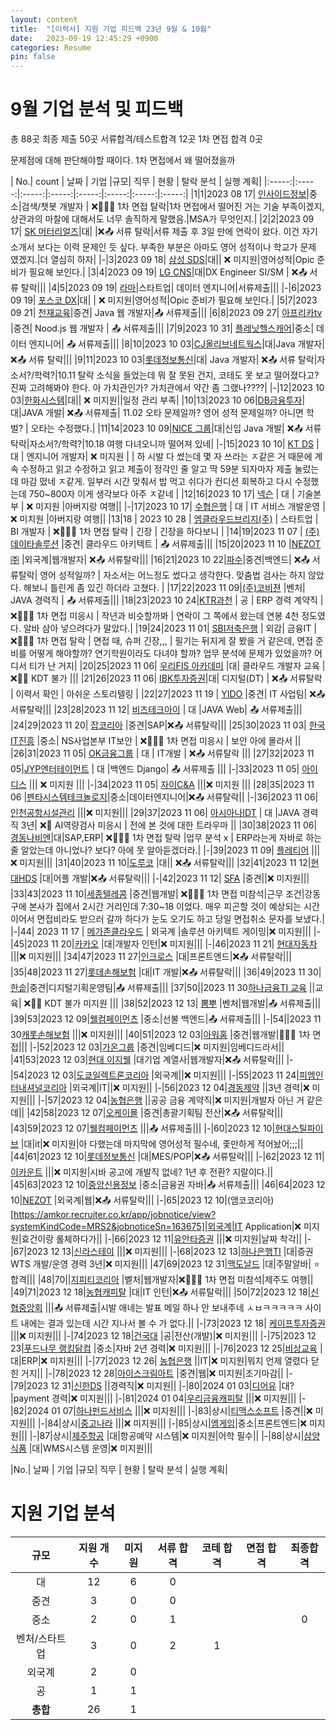 ```yaml
---
layout: content
title:  "[이력서] 지원 기업 피드백 23년 9월 & 10월"
date:   2023-09-19 12:45:29 +0900
categories: Resume
pin: false
---
```



# 9월 기업 분석 및 피드백

총 88곳
최종 제출 50곳
서류합격/테스트합격 12곳
1차 면접 합격 0곳

문제점에 대해 판단해야할 때이다. 1차 면접에서 왜 떨어졌을까


| No.| count |  날짜  | 기업 |규모| 직무 | 현황 | 탈락 분석 | 실행 계획|
|:-----:|:-----:|:-----:|:-----:|:-----:|:-----:|:-----:|:-----:|
|1|1|2023 08 17| [인사이드정보](https://www.jobkorea.co.kr/Recruit/GI_Read/42578660)|중소|검색/챗봇 개발자 | ❌👨‍👨‍👦 1차 면접 탈락|1차 면접에서 떨어진 거는 기술 부족이겠지, 상관과의 마찰에 대해서도 너무 솔직하게 말했음.|MSA가 무엇인지.|
|2|2|2023 09 17| [SK 머터리얼즈]()|대| |❌📤 서류 탈락|서류 제출 후 3일 만에 연락이 왔다. 이건 자기소개서 보다는 이력 문제인 듯 싶다. 부족한 부분은 아마도 영어 성적이나 학교가 문제 였겠지.|더 열심히 하자|
|-|3|2023 09 18| [삼성 SDS]()|대|| ❌ 미지원|영어성적|Opic 준비가 필요해 보인다.|
|3|4|2023 09 19| [LG CNS]()|대|DX Engineer SI/SM | ❌📤 서류 탈락|||
|4|5|2023 09 19| [라마](https://www.jobkorea.co.kr/Recruit/GI_Read/42661062?Oem_Code=C1)|스타트업| 데이터 엔지니어|서류제출|||
|-|6|2023 09 19| [포스코 DX]()|대| | ❌ 미지원|영어성적|Opic 준비가 필요해 보인다.|
|5|7|2023 09 21| [천재교육](https://www.jobkorea.co.kr/Recruit/GI_Read/42685332?Oem_Code=C1&logpath=1&stext=자바&listno=13)|중견| Java 웹 개발자|📤 서류제출|||
|6|8|2023 09 27| [아프리카tv](https://www.jobkorea.co.kr/Recruit/GI_Read/42868987?Oem_Code=C1) |중견| Nood.js 웹 개발자 | 📤 서류제출|||
|7|9|2023 10 31| [플레닛헬스캐어](https://www.jobkorea.co.kr/Recruit/GI_Read/42863489?Oem_Code=C1)|중소| 데이터 엔지니어| 📤 서류제출|||
|8|10|2023 10 03|[CJ올리브네트웍스](https://recruit.cj.net/recruit/ko/recruit/recruit/detail.fo?zz_jo_num=7647)|대|Java 개발자| ❌📤 서류 탈락|||
|9|11|2023 10 03|[롯데정보통신](https://recruit.lotte.co.kr/apply/announcement/detail/21115485?compcd=?id=bookmark1000)|대| Java 개발자| ❌📤 서류 탈락|자소서?/학력?|10.11 탈락 소식을 들었는데 뭐 잘 못된 건지, 코테도 못 보고 떨어졌다고? 진짜 고려해봐야 한다. 아 가치관인가? 가치관에서 약간 좀 그랬나????|
|-|12|2023 10 03|[한화시스템](https://www.hanwhain.com/web/apply/notification/view.do?rtSeq=11007)|대|| ❌ 미지원||일정 관리 부족|
|10|13|2023 10 06|[DB금융투자](https://dbgroup.recruiter.co.kr/app/jobnotice/view?systemKindCode=MRS2&jobnoticeSn=155109)|대|JAVA 개발| ❌📤 서류제출| 11.02 오타 문제일까? 영어 성적 문제일까? 아니면 학벌? | 오타는 수정했다.|
|11|14|2023 10 09|[NICE 그룹](https://nice.recruiter.co.kr/app/jobnotice/view?systemKindCode=MRS2&jobnoticeSn=158255)|대|신입 Java 개발| ❌📤 서류 탁락|자소서?/학력?|10.18 여행 다녀오니까 떨어져 있네|
|-|15|2023 10 10| [KT DS](https://recruit.kt.com/careers/157809) | 대 | 엔지니어 개발자| ❌ 미지원 | | 하 시발 다 썼는데 몇 자 쓰라는 ㅈ같은 거 때문에 계속 수정하고 읽고 수정하고 읽고 제출이 정각인 줄 알고 딱 59분 되자마자 제출 눌렀는데 마감 떴네 ㅈ같게. 일부러 시간 맞춰서 밥 먹고 쉬다가 컨디션 회복하고 다시 수정했는데 750~800자 이게 생각보다 아주 ㅈ같네 |
|12|16|2023 10 17| [넥슨](https://career.nexon.com/user/recruit/member/postDetail?joinCorp=NX&reNo=20230255) | 대 | 기술본부 | ❌ 미지원 |아버지랑 여행||
|-|17|2023 10 17| [수협은행](https://shbank.incruit.com/hire/viewhire.asp?projectid=104) | 대 | IT 서비스 개발운영 | ❌ 미치원 |아버지랑 여행||
|13|18 | 2023 10 28 | [엠클라우드브리지(주)](https://www.jobkorea.co.kr/Recruit/GI_Read/42860442?Oem_Code=C1&logpath=1&stext=BI&listno=1) | 스타트업 | BI 개발자 | ❌👨‍👨‍👦 1차 면접 탈락 | 긴장 | 긴장을 하다보니 |
|14|19|2023 11 07 | [(주)데이타솔루션](https://www.jobkorea.co.kr/Recruit/GI_Read/42829254?Oem_Code=C1&logpath=1&stext=BI&listno=5) |중견| 클라우드 아키텍트 | 📤 서류제출|||
|15|20|2023 11 10 |[NEZOT㈜](https://www.jobkorea.co.kr/Recruit/GI_Read/43088314?Oem_Code=C1)  |외국계|웹개발자| ❌📤 서류탈락|||
|16|21|2023 10 22|[파수](https://recruit.fasoo.com/apply/233)|중견|백엔드| ❌📤 서류탈락| 영어 성적일까? | 자소서는 어느정도 썼다고 생각한다. 맞춤법 검사는 하지 않았다. 해보니 틀린게 좀 있긴 하더라 고쳤다. |
|17|22|2023 11 09|[(주)코비젼](https://www.jobkorea.co.kr/Recruit/GI_Read/43040731)  |벤처| JAVA 경력직 | 📤 서류제출|||
|18|23|2023 10 24|[KTR과천](https://www.jobkorea.co.kr/User/PositionOffer/View?idx=55020315&mem_Type_Code=C&reload=n)  | 공 | ERP 경력 계약직 | ❌👨‍👨‍👦 1차 면접 미응시 | 작년과 비슷할까봐 | 연락이 그 쪽에서 왔는데 연봉 4천 정도였다. 알바 삼아 넣으려다가 말았다.|
|19|24|2023 11 01| [SBI저축은행](https://sbisb.recruiter.co.kr/app/jobnotice/view?systemKindCode=MRS2&jobnoticeSn=153818) | 외감| 금융IT |  ❌👨‍👨‍👦 1차 면접 탈락 | 면접 때, 슈퍼 긴장,,, | 필기는 뒤지게 잘 봤을 거 같은데, 면접 준비를 어떻게 해야할까? 연기학원이라도 다녀야 할까? 업무 분석에 문제가 있었을까? 어디서 티가 난 거지|
|20|25|2023 11 06| [우리FIS 아카데미](http://woorifisa.com) |대| 클라우드 개발자 교육 | ❌🤦‍♂️ KDT 불가 |||
|21|26|2023 11 06| [IBK투자증권](https://jrs.jobkorea.co.kr/ibks/ibks23/Agi/Invite)|대| 디지털(DT) | ❌📤 서류탈락 | 이력서 확인 | 아쉬운 스토리텔링 |
|22|27|2023 11 19 | [YIDO](https://www.jobkorea.co.kr/Recruit/GI_Read/43169916) |중견| IT 사업팀| ❌📤 서류탈락|||
|23|28|2023 11 12| [비즈테크아이](https://www.jobkorea.co.kr/Recruit/GI_Read/43065187?Oem_Code=C1) | 대 |JAVA Web| 📤 서류제출|||
|24|29|2023 11 20| [잡코리아](https://www.jobkorea.co.kr/Recruit/Booth_GI_Read/43220720?Oem_Code=C1&productType=VVIP&logpath=0) |중견|SAP|❌📤 서류탈락|||
|25|30|2023 11 03| [한국IT진흥](https://www.jobkorea.co.kr/Recruit/Booth_GI_Read/43113693?Oem_Code=C1&productType=TopClass&logpath=0) |중소| NS사업본부 IT보안 | ❌👨‍👨‍👦 1차 면접 미응시 | 보안 아에 몰라서 ||
|26|31|2023 11 05| [OK금융그룹](https://ok.recruiter.co.kr/app/jobnotice/view?systemKindCode=MRS2&jobnoticeSn=160163) | 대 | IT개발 | ❌📤 서류탈락 |||
|27|32|2023 11 05|[JYP엔터테이먼트](https://recruit.jype.com/Recruit/Detail?Seq=707&Page=3&PageSize=12&RcTP=0&TempSaveST=False&ExpST=13&CampusST=0&State=0&SuppUseYN=False)  | 대 |백엔드 Django| 📤 서류제출 |||
|-|33|2023 11 05| [아이디스](https://recruit.idis.co.kr:1007/_service/idis/apply_site/apply/recruit_default.asp) ||| ❌ 미지원 |||
|-|34|2023 11 05| [자이C&A](https://xicna.recruiter.co.kr/app/jobnotice/view?systemKindCode=MRS2&jobnoticeSn=160126) |||❌ 미지원 |||
|28|35|2023 11 06 |[펜타시스템테크놀로지](https://www.jobkorea.co.kr/Recruit/GI_Read/43126987?Oem_Code=C1&sc=67)|중소|데이터엔지니어|❌📤 서류탈락||
|-|36|2023 11 06| [인천공항시설관리](https://airportfc.scout.co.kr/jobinfo/jobinfo_view.asp?ID=1022) |||❌ 미지원|||
|29|37|2023 11 06| [아시아나IDT](https://asianaidt.recruiter.co.kr/app/jobnotice/view?systemKindCode=MRS2&jobnoticeSn=160928) | 대 |JAVA 경력직 3년| ❌🤖 AI역량검사 미응시 | 전에 본 것에 대한 트라우마 ||
|30|38|2023 11 06| [경동나비엔](https://recruit.kdfamily.co.kr/info/recruit-detail.do?idx=1110)|대|SAP,ERP| ❌👨‍👨‍👦 1차 면접 탈락 |업무 분석 x | ERP라는게 자바로 하는 줄 알았는데 아니었나? 보다? 아에 못 알아듣겠더라.|
|-|39|2023 11 09| [플레티어](https://career.plateer.com/2023) |||❌ 미지원|||
|31|40|2023 11 10|[도루코](https://dorco.recruiter.co.kr/app/jobnotice/view?systemKindCode=MRS2&jobnoticeSn=161026) |대|| ❌📤 서류탈락|||
|32|41|2023 11 12|[현대HDS](https://www.hyundaihds.co.kr/homepage/recruit/selectAdoptionDetail.do) |대|어플 개발|❌📤 서류탈락|||
|-|42|2023 11 12| [SFA](https://recruit.sfa.co.kr/sfa/recruit?id=981&pg=1) |중견||❌ 미지원|||
|33|43|2023 11 10|[세종텔레콤](https://www.jobkorea.co.kr/Recruit/GI_Read/43201186?Oem_Code=C1) |중견|웹개발| ❌👨‍👨‍👦 1차 면접 미참석|근무 조건|강동구에 본사가 집에서 2시간 거리인데 7:30~18 이었다. 매우 피곤할 것이 예상되는 시간이어서 면접비라도 받으러 갈까 하다가 눈도 오기도 하고 당일 면접취소 문자를 보냈다.|
|-|44| 2023 11 17  | [메가존클라우드](https://xmukacmt.ninehire.site/job_posting/Z0bpi6pd?lang=en) | 외국계 |솔루션 아키텍트 게이밍|❌ 미지원|||
|-|45|2023 11 20|[카카오](https://careers.kakao.com/jobs/P-13426) |대|개발자 인턴|❌ 미지원|||
|-|46|2023 11 21| [현대자동차](https://talent.hyundai.com/apply/applyView.hc?recuYy=2023&recuType=N2&recuCls=549) |||❌ 미지원|||
|34|47|2023 11 27|[인크로스](https://thecareers.sktelecom.com/Recruit/Detail/3939) |대|프론트엔드|❌📤 서류탈락|||
|35|48|2023 11 27|[롯데손해보험](https://lotteins.recruiter.co.kr/app/jobnotice/view?systemKindCode=MRS2&jobnoticeSn=163215) |대|IT 개발|❌📤 서류탈락|||
|36|49|2023 11 30| [한솥](https://www.jobkorea.co.kr/Recruit/GI_Read/43353008?Oem_Code=C1)|중견|디지털기획운영팀|📤 서류제출|||
|37|50||2023 11 30[하나금융TI 교육](https://hanati.recruiter.co.kr/app/jobnotice/view?systemKindCode=MRS2&jobnoticeSn=159130) ||교육| ❌🤦‍♂️ KDT 불가 미지원 |||
|38|52|2023 12 13| [뽐뿌](https://www.jobkorea.co.kr/Recruit/GI_Read/43317169?Oem_Code=C1&sc=7) |벤처|웹개발|📤 서류제출|||
|39|53|2023 12 09|[웰컴페이먼츠](https://www.jobkorea.co.kr/Recruit/GI_Read/43401346?Oem_Code=C1&sc=7) |중소|선불 백엔드|📤 서류제출|||
|-|54||2023 11 30[캐롯손해보험](https://career.carrotins.com/opening) |||❌ 미지원|||
|40|51|2023 12 03|[아워홈](https://recruit.ourhome.co.kr/recruitview.do) |중견|웹개발|👨‍👨‍👦 1차 면접|||
|-|52|2023 12 03|[가온그룹](https://www.jobkorea.co.kr/Recruit/GI_Read/43400719?Oem_Code=C1) |중견|임베디드|❌ 미지원|임베디드라서||
|41|53|2023 12 03|[현대 이지웰](https://www.jobkorea.co.kr/Recruit/GI_Read/43416590?Oem_Code=C1&logpath=1&stext=쇼핑몰%20개발&listno=49) |대기업 계열사|웹개발자|❌📤 서류탈락|||
|-|54|2023 12 03|[도쿄일렉트론코리아](https://tel.recruiter.co.kr/app/jobnotice/view?systemKindCode=MRS2&jobnoticeSn=163190) |외국계||❌ 미지원|||
|-|55|2023 11 24|[피엠인터내셔널코리아](https://www.jobkorea.co.kr/Recruit/GI_Read/42950635?Oem_Code=C1&sc=7) |외국계|IT||❌ 미지원||
|-|56|2023 12 04|[경동제약](https://www.jobkorea.co.kr/Recruit/GI_Read/43378322?Oem_Code=C1) ||3년 경력|❌ 미지원|||
|-|57|2023 12 04|[농협은행](https://with.nonghyup.com/jbnf/jbnfDtl.do?jbnfSqno=61772) ||공공 금융 계약직|❌ 미지원|개발자 아닌 거 같은데||
|42|58|2023 12 07|[오케이몰](https://www.jobkorea.co.kr/Recruit/GI_Read/43408970?Oem_Code=C1&sc=7) |중견|총괄기획팀 전산|❌📤 서류탈락|||
|43|59|2023 12 07|[웰컴페이먼츠](https://www.jobkorea.co.kr/Recruit/GI_Read/43268101?GI_No=45725474) |||📤 서류제출|||
|-|60|2023 12 10|[현대스틸파이브](https://hyundaisteel-pipe.recruiter.co.kr/career/jobs/8828) |대|it|❌ 미지원|아 다했는데 마지막에 영어성적 필수네, 좇만하게 적어놨어;;;||
|44|61|2023 12 10|[롯데정보통신](https://recruit.lotte.co.kr/apply/announcement/detail/21187962?compcd=?id=bookmark1004) |대|MES/POP|❌📤 서류탈락|||
|-|62|2023 12 11|[이카운트](https://www.jobkorea.co.kr/Recruit/GI_Read/43445052?Oem_Code=C1&logpath=1&stext=해외%20근무%20개발자&listno=2) |||❌ 미지원|시바 공고에 개발직 없네? 1년 후 전환? 지랄이다.||
|45|63|2023 12 10|[중앙신용정보](https://www.jobkorea.co.kr/Recruit/GI_Read/43476464?Oem_Code=C1) |중소|금융권 자바|📤 서류제출|||
|46|64|2023 12 10|[NEZOT](https://www.jobkorea.co.kr/Recruit/GI_Read/43386877?Oem_Code=C1) |외국계|웹|❌📤 서류탈락|||
|-|65|2023 12 10|(앰코코리아)[https://amkor.recruiter.co.kr/app/jobnotice/view?systemKindCode=MRS2&jobnoticeSn=163675]|외국계|IT Application|❌ 미지원|효건이랑 롤체하다가||
|-|66|2023 12 11|[유안타증권](https://recruit.yuantakorea.com:4433/jobinfo/jobinfo_view.asp?ID=1753) |||❌ 미지원|날짜 착각||
|-|67|2023 12 13|[신라스테이](https://www.jobkorea.co.kr/Recruit/GI_Read/43315040?Oem_Code=C1&sc=7) |||❌ 미지원|||
|-|68|2023 12 13|[하나은행TI](https://hanati.recruiter.co.kr/app/jobnotice/view?systemKindCode=MRS2&jobnoticeSn=164460) |대|증권 WTS 개발/운영 경력 3년|❌ 미지원|||
|47|69|2023 12 31|[맥도날드](https://mcdonalds.recruiter.co.kr/app/jobnotice/view?systemKindCode=MRS2&jobnoticeSn=128408) |대|주말알바| ⭐️ 합격|||
|48|70||[지피티코리아]() |벹처|웹개발자|❌👨‍👨‍👦 1차 면접 미참석|제주도 여행||
|49|71|2023 12 18|[농협캐피탈](https://nhcapital.career.co.kr) |대|IT 인턴|❌📤 서류탈락|||
|50|72|2023 12 18|[신협중앙회](https://cu.saramin.co.kr/_service/cu/apply_site/apply/recruit_default.asp) |||📤 서류제출|시발 애네는 발표 메일 하나 안 보내주네 ㅅㅂㅋㅋㅋㅋㅋ 사이트 내에는 결과 있는데 시간 지나서 볼 수 가 없다.||
|-|73|2023 12 18| [케이프투자증권](https://www.capefn.com/web/ir/HCD-020001.do) |||❌ 미지원|||
|-|74|2023 12 18|[건국대](http://www.konkuk.ac.kr/do/Index.do) |공|전산(개발)|❌ 미지원|||
|-|75|2023 12 23|[푸드나무 랭킹닭컴](https://www.jobkorea.co.kr/Recruit/GI_Read/43402500?Oem_Code=C1&logpath=1&stext=쇼핑몰%20개발&listno=1) |중소|자바 2년 경력|❌ 미지원|||
|-|76|2023 12 25|[비상교육](https://visang.recruiter.co.kr/app/jobnotice/view?systemKindCode=MRS2&jobnoticeSn=164380) |대|ERP|❌ 미지원|||
|-|77|2023 12 26| [농협은행](https://jrs.jobkorea.co.kr/nhbank/nhbank24/Agi/Invite) ||IT|❌ 미지원|뭐지 언제 열렸다 닫힌 거지||
|-|78|2023 12 28|[아이스크림아트](https://www.jobkorea.co.kr/Recruit/GI_Read/43441684?Oem_Code=C1) |중견|웹|❌ 미지원|조기마감||
|-|79|2023 12 31|[신한DS](https://shinhands.recruiter.co.kr/app/jobnotice/view?systemKindCode=MRS2&jobnoticeSn=154771) ||경력직|❌ 미지원||
|-|80|2024 01 03|[디어유](https://www.jobkorea.co.kr/Recruit/GI_Read/43472006?Oem_Code=C1) |대?|payment 경력|❌ 미지원|||
|-|81|2024 01 04|[우리금융캐피탈](https://woorifcapital.incruit.com/hire/viewhire.asp?projectid=102) |||❌ 미지원|||
|-|82|2024 01 07|[하나펀드서비스](https://www.jobkorea.co.kr/Recruit/GI_Read/43605591?Oem_Code=C1&PageGbn=ST) |||❌ 미지원|||
|-|83|상시|[티맥스소프트](https://tmaxsoft.recruiter.co.kr/app/jobnotice/view?systemKindCode=MRS2&jobnoticeSn=142081) |중견||❌ 미지원|||
|-|84|상시|[중고나라](https://joonggonara.ninehire.site/job_posting/z7pPlfBo) |||❌ 미지원|||
|-|85|상시|[엠게임](https://www.jobkorea.co.kr/Recruit/GI_Read/43251367?Oem_Code=C1)|중소|프론트엔드|❌ 미지원|||
|-|87|상시|[제주항공](https://recruit.jejuair.net) |대|항공예약 시스템|❌ 미지원|어학 필수||
|-|88|상시|[삼양식품](https://samyangfoods.career.greetinghr.com/o/87493) |대|WMS시스템 운영|❌ 미지원|||








|No.|  날짜  | 기업 |규모| 직무 | 현황 | 탈락 분석 | 실행 계획|

# 지원 기업 분석


|  규모 | 지원 개수 | 미지원 |서류 합격| 코테 합격 | 면접 합격 | 최종합격|
|:-----:|:-----:|:-----:|:-----:|:-----:|:-----:|:-----:|
| 대 | 12 | 6 |0 ||||
| 중견 | 3 | 0|0 |||||
| 중소 | 2 | 0|1 ||| 0 ||
| 벤처/스타트업 | 3 |0| 2 |1||||
| 외국계 |2|0||||||
| 공 |1|1||||||
| **총합** |26| 1 ||||||
